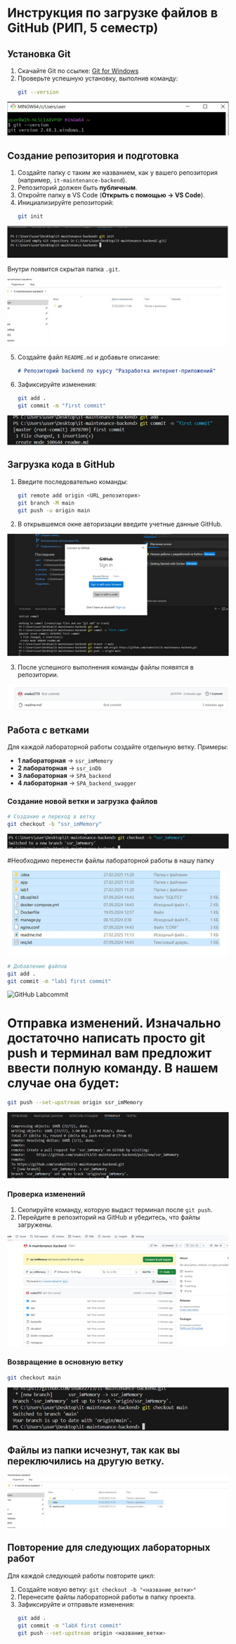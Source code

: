 # Инструкция по загрузке файлов в GitHub (РИП, 5 семестр)

## Установка Git
1. Скачайте Git по ссылке: 
   [Git for Windows](https://github.com/git-for-windows/git/releases/download/v2.48.1.windows.1/Git-2.48.1-64-bit.exe)
2. Проверьте успешную установку, выполнив команду:
   ```sh
   git --version
   ```
![Git Download](images/git-download.png)

## Создание репозитория и подготовка
1. Создайте папку с таким же названием, как у вашего репозитория (например, `it-maintenance-backend`).
2. Репозиторий должен быть **публичным**.
3. Откройте папку в VS Code (**Открыть с помощью → VS Code**).
4. Инициализируйте репозиторий:
   ```sh
   git init
   ```
![Git InitWork](images/git-initWork.png)

   Внутри появится скрытая папка `.git`.

![Git Init](images/git-init.png)

5. Создайте файл `README.md` и добавьте описание:
   ```md
   # Репозиторий backend по курсу "Разработка интернет-приложений"
   ```
6. Зафиксируйте изменения:
   ```sh
   git add .
   git commit -m "first commit"
   ```
![Git Commit](images/git-commit.png)

## Загрузка кода в GitHub
1. Введите последовательно команды:
   ```sh
   git remote add origin <URL_репозитория>
   git branch -M main
   git push -u origin main
   ```
2. В открывшемся окне авторизации введите учетные данные GitHub.

![GitHub Login](images/git-login.png)

3. После успешного выполнения команды файлы появятся в репозитории.

![GitHub Repo](images/github-repo.png)

## Работа с ветками
Для каждой лабораторной работы создайте отдельную ветку. 
Примеры:
- **1 лабораторная** → `ssr_imMemory`
- **2 лабораторная** → `ssr_inDb`
- **3 лабораторная** → `SPA_backend`
- **4 лабораторная** → `SPA_backend_swagger`

### Создание новой ветки и загрузка файлов
```sh
# Создание и переход в ветку
git checkout -b "ssr_imMemory"
```
![GitHub New](images/github-new.png)

#Необходимо перенести файлы лабораторной работы в нашу папку 

![GitHub Add](images/github-add.png)
```sh
# Добавление файлов
git add .
git commit -m "lab1 first commit"
```
![GitHub Labcommit](images/github-labcommit.png)

# Отправка изменений. Изначально достаточно написать просто git push и терминал вам предложит ввести полную команду. В нашем случае она будет:
```sh
git push --set-upstream origin ssr_imMemory
```

![Git Branching](images/git-branch.png)

### Проверка изменений
1. Скопируйте команду, которую выдаст терминал после `git push`.
2. Перейдите в репозиторий на GitHub и убедитесь, что файлы загружены.

![GitHub Push](images/github-push.png)

### Возвращение в основную ветку
```sh
git checkout main
```

![GitHub Main](images/github-main.png)

## Файлы из папки исчезнут, так как вы переключились на другую ветку.

![GitHub Folder](images/github-folder.png)

## Повторение для следующих лабораторных работ
Для каждой следующей работы повторите цикл:
1. Создайте новую ветку: `git checkout -b "<название_ветки>"`
2. Перенесите файлы лабораторной работы в папку проекта.
3. Зафиксируйте и отправьте изменения: 
   ```sh
   git add .
   git commit -m "labX first commit"
   git push --set-upstream origin <название_ветки>
   ```
